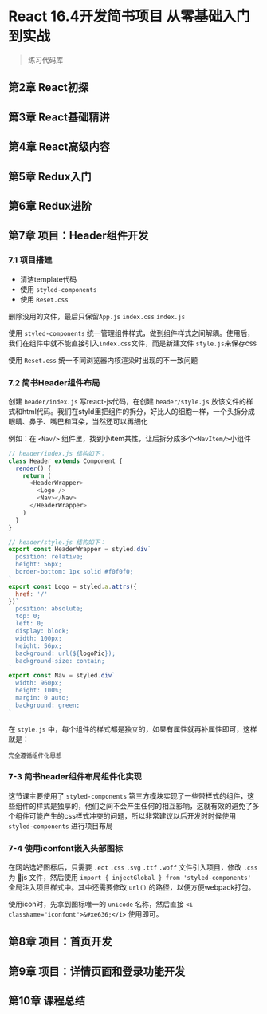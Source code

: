 # React 16.4开发简书项目 从零基础入门到实战

> 练习代码库

## 第2章 React初探

## 第3章 React基础精讲

## 第4章 React高级内容

## 第5章 Redux入门

## 第6章 Redux进阶

## 第7章 项目：Header组件开发

### 7.1 项目搭建

* 清洁template代码
* 使用 `styled-components`
* 使用 `Reset.css`

删除没用的文件，最后只保留`App.js` `index.css` `index.js`

使用 `styled-components` 统一管理组件样式，做到组件样式之间解耦。使用后，我们在组件中就不能直接引入`index.css`文件，而是新建文件 `style.js`来保存css

使用 `Reset.css` 统一不同浏览器内核渲染时出现的不一致问题

### 7.2 简书Header组件布局

创建 `header/index.js` 写react-js代码，在创建 `header/style.js` 放该文件的样式和html代码。我们在styld里把组件的拆分，好比人的细胞一样，一个头拆分成眼睛、鼻子、嘴巴和耳朵，当然还可以再细化

例如：在 `<Nav/>` 组件里，找到小item共性，让后拆分成多个`<NavItem/>`小组件

```js
// header/index.js 结构如下：
class Header extends Component {
  render() {
    return (
      <HeaderWrapper>
        <Logo />
        <Nav></Nav>
      </HeaderWrapper>
    )
  }
}

// header/style.js 结构如下：
export const HeaderWrapper = styled.div`
  position: relative;
  height: 56px;
  border-bottom: 1px solid #f0f0f0; 
`
export const Logo = styled.a.attrs({
  href: '/'
})`
  position: absolute;
  top: 0;
  left: 0;
  display: block;
  width: 100px;
  height: 56px;
  background: url(${logoPic});
  background-size: contain;
`
export const Nav = styled.div`
  width: 960px;
  height: 100%;
  margin: 0 auto;
  background: green;
`
```

在 `style.js` 中，每个组件的样式都是独立的，如果有属性就再补属性即可，这样就是：

    完全遵循组件化思想

### 7-3 简书header组件布局组件化实现

这节课主要使用了 `styled-components` 第三方模块实现了一些带样式的组件，这些组件的样式是独享的，他们之间不会产生任何的相互影响，这就有效的避免了多个组件可能产生的css样式冲突的问题，所以非常建议以后开发时时候使用 `styled-components` 进行项目布局

### 7-4 使用iconfont嵌入头部图标

在网站选好图标后，只需要 `.eot` `.css` `.svg` `.ttf` `.woff` 文件引入项目，修改 `.css` 为 js 文件，然后使用 `import { injectGlobal } from 'styled-components'` 全局注入项目样式中。其中还需要修改 `url()` 的路径，以便方便webpack打包。

使用icon时，先拿到图标唯一的 `unicode` 名称，然后直接 `<i className="iconfont">&#xe636;</i>` 使用即可。

## 第8章 项目：首页开发

## 第9章 项目：详情页面和登录功能开发

## 第10章 课程总结
